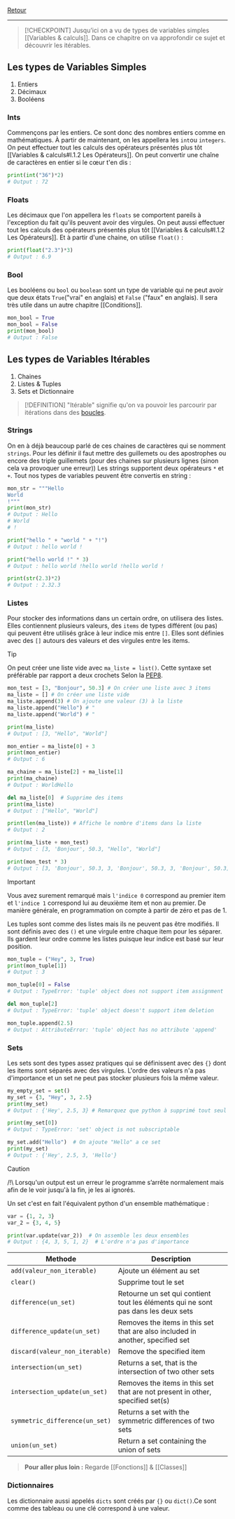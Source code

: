 [Retour](Summary)
___
> [!CHECKPOINT]
> Jusqu’ici on a vu de types de variables simples [[Variables & calculs]].
Dans ce chapitre on va approfondir ce sujet et découvrir les itérables.

## Les types de Variables Simples
1. Entiers
2. Décimaux
3. Booléens

### Ints
Commençons par les entiers.
Ce sont donc des nombres entiers comme en mathématiques. À partir de maintenant, on les appellera les `int`ou `integers`. On peut effectuer tout les calculs des opérateurs présentés plus tôt [[Variables & calculs#I.1.2 Les Opérateurs]].
On peut convertir une chaîne de caractères en entier si le cœur t'en dis :
```py
print(int("36")*2)
# Output : 72
```

### Floats
Les décimaux que l'on appellera les `floats` se comportent pareils à l'exception du fait qu'ils peuvent avoir des virgules. On peut aussi effectuer tout les calculs des opérateurs présentés plus tôt [[Variables & calculs#I.1.2 Les Opérateurs]]. Et à partir d'une chaine, on utilise `float()` :
```py
print(float("2.3")*3)
# Output : 6.9
```

### Bool
Les booléens ou `bool` ou `boolean` sont un type de variable qui ne peut avoir que deux états `True`("vrai" en anglais) et `False` ("faux" en anglais). Il sera très utile dans un autre chapitre [[Conditions]].
```py
mon_bool = True
mon_bool = False
print(mon_bool)
# Output : False
```

## Les types de Variables Itérables
1. Chaines
2. Listes & Tuples
3. Sets et Dictionnaire

> [!DEFINITION]
> "Itérable" signifie qu'on va pouvoir les parcourir par itérations dans des [boucles](Boucles).

### Strings
On en à déjà beaucoup parlé de ces chaines de caractères qui se nomment `strings`. Pour les définir il faut mettre des guillemets ou des apostrophes ou encore des triple guillemets (pour des chaines sur plusieurs lignes (sinon cela va provoquer une erreur)) Les strings supportent deux opérateurs `*` et `+`. Tout nos types de variables peuvent être convertis en string :
```py
mon_str = """Hello
World
!"""
print(mon_str)
# Output : Hello
# World
# !

print("hello " + "world " + "!")
# Output : hello world !

print("hello world !" * 3)
# Output : hello world !hello world !hello world !

print(str(2.3)*2)
# Output : 2.32.3
```

### Listes
Pour stocker des informations dans un certain ordre, on utilisera des listes. Elles contiennent plusieurs valeurs, des `items` de types différent (ou pas) qui peuvent être utilisés grâce à leur indice mis entre `[]`. Elles sont définies avec des `[]` autours des valeurs et des virgules entre les items.
> [!TIP]
> On peut créer une liste vide avec `ma_liste = list()`. Cette syntaxe set préférable par rapport a deux crochets Selon la [PEP8](https://python.doctor/page-pep-8-bonnes-pratiques-coder-python-apprendre).

```py
mon_test = [3, "Bonjour", 50.3] # On créer une liste avec 3 items
ma_liste = [] # On créer une liste vide
ma_liste.append(3) # On ajoute une valeur (3) à la liste
ma_liste.append("Hello") # "
ma_liste.append("World") # "

print(ma_liste)
# Output : [3, "Hello", "World"]

mon_entier = ma_liste[0] + 3
print(mon_entier)
# Output : 6

ma_chaine = ma_liste[2] + ma_liste[1]
print(ma_chaine)
# Output : WorldHello

del ma_liste[0]  # Supprime des items
print(ma_liste)
# Output : ["Hello", "World"]

print(len(ma_liste)) # Affiche le nombre d'items dans la liste
# Output : 2

print(ma_liste + mon_test)
# Output : [3, 'Bonjour', 50.3, "Hello", "World"]

print(mon_test * 3)
# Output : [3, 'Bonjour', 50.3, 3, 'Bonjour', 50.3, 3, 'Bonjour', 50.3]
```

> [!IMPORTANT]
> Vous avez surement remarqué mais `l'indice 0` correspond au premier item et `l'indice 1` correspond lui au deuxième item et non au premier.
> De manière générale, en programmation on compte à partir de zéro et pas de 1.

Les tuples sont comme des listes mais ils ne peuvent pas être modifiés. Il sont définis avec des `()` et une virgule entre chaque item pour les séparer. Ils gardent leur ordre comme les listes puisque leur indice est basé sur leur position.
```py
mon_tuple = ("Hey", 3, True)
print(mon_tuple[1])
# Output : 3

mon_tuple[0] = False
# Output : TypeError: 'tuple' object does not support item assignment

del mon_tuple[2]
# Output : TypeError: 'tuple' object doesn't support item deletion

mon_tuple.append(2.5)
# Output : AttributeError: 'tuple' object has no attribute 'append'
```

### Sets
Les sets sont des types assez pratiques qui se définissent avec des `{}` dont les items sont séparés avec des virgules. L'ordre des valeurs n'a pas d'importance et un set ne peut pas stocker plusieurs fois la même valeur.
```py
my_empty_set = set()
my_set = {3, "Hey", 3, 2.5}
print(my_set)
# Output : {'Hey', 2.5, 3} # Remarquez que python à supprimé tout seul le doublon (3) et que l'ordre à changé

print(my_set[0])
# Output : TypeError: 'set' object is not subscriptable

my_set.add("Hello")  # On ajoute "Hello" a ce set
print(my_set)
# Output : {'Hey', 2.5, 3, 'Hello'}
```

> [!CAUTION]
> /!\\ Lorsqu'un output est un erreur le programme s’arrête normalement mais afin de le voir jusqu'à la fin, je les ai ignorés.

Un set c'est en fait l'équivalent python d'un ensemble mathématique :

```py
var = {1, 2, 3}
var_2 = {3, 4, 5}

print(var.update(var_2))  # On assemble les deux ensembles
# Output : {4, 3, 5, 1, 2}  # L'ordre n'a pas d'importance
```

| Methode | Description |
| ---- | ---- |
| `add(valeur_non_iterable)` | Ajoute un élément au set |
| `clear()` | Supprime tout le set |
| `difference(un_set)` | Retourne un set qui contient tout les éléments qui ne sont pas dans les deux sets |
| `difference_update(un_set)` | Removes the items in this set that are also included in another, specified set |
| `discard(valeur_non_iterable)` | Remove the specified item |
| `intersection(un_set)` | Returns a set, that is the intersection of two other sets |
| `intersection_update(un_set)` | Removes the items in this set that are not present in other, specified set(s) |
| `symmetric_difference(un_set)` | Returns a set with the symmetric differences of two sets |
| `union(un_set)` | Return a set containing the union of sets |
> **Pour aller plus loin :**
> Regarde [[Fonctions]] & [[Classes]]

### Dictionnaires

Les dictionnaire aussi appelés `dicts` sont créés par `{}` ou `dict()`.Ce sont comme des tableau ou une clé correspond à une valeur.

